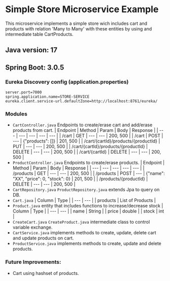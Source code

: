 # Simple Store Microservice Example

This microservice implements a simple store wich includes cart and products with relation 'Many to Many' with these entities by using and intermediate table CartProducts.


## Java version: 17
## Spring Boot: 3.0.5


### Eureka Discovery config (application.properties)
``` 
server.port=7000
spring.application.name=STORE-SERVICE
eureka.client.service-url.defaultZone=http://localhost:8761/eureka/
``` 


### Modules
- `CartController.java` Endpoints to create/erase cart and add/erase products from cart.
    | Endpoint | Method | Param | Body | Response |
    | --- | --- | --- | --- | --- |
    | /cart | GET | --- | --- | 200, 500 |
    | /cart | POST | --- | {"products": []} | 201, 500 |
    | /cart/{cartId}/products/{productId} | PUT | --- | --- | 200, 500 |
    | /cart/{cartId}/products/{productId} | DELETE | --- | --- | 200, 500 |
    | /cart/{cartId} | DELETE | --- | --- | 200, 500 |
- `ProductController.java` Endpoints to create/erase products.
    | Endpoint | Method | Param | Body | Response |
    | --- | --- | --- | --- | --- |
    | /products | GET | --- | --- | 200, 500 |
    | /products | POST | --- | {"name": "XX", "price": 0, "stock": 0} | 201, 500 |
    | /products/{productId} | DELETE | --- | --- | 200, 500 |
- `CartRepository.java` `ProductRepository.java` extends Jpa to query on DB.
- `Cart.java`
    | Column | Type |
    | --- | --- |
    | products | List of Products |
- `Product.java` entity that includes functions to increase/decrease stock
    | Column | Type |
    | --- | --- |
    | name | String |
    | price | double |
    | stock | int |
- `CreateCart.java` `CreateProduct.java` intermediate class to control variable exchange.
- `CartService.java` implements methods to create, update, delete cart and update products on cart.
- `ProductService.java` implements methods to create, update and delete products.


### Future Improvements:
- Cart using hashset of products.